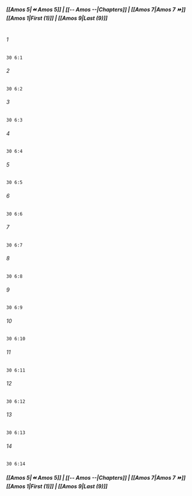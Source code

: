 
##### **[[Amos 5|⏪ Amos 5]] | [[-- Amos --|Chapters]] | [[Amos 7|Amos 7 ⏩]]**<br>**[[Amos 1|First (1)]] | [[Amos 9|Last (9)]]**<br><br>

###### 1
``` verse
30 6:1
```
###### 2
``` verse
30 6:2
```
###### 3
``` verse
30 6:3
```
###### 4
``` verse
30 6:4
```
###### 5
``` verse
30 6:5
```
###### 6
``` verse
30 6:6
```
###### 7
``` verse
30 6:7
```
###### 8
``` verse
30 6:8
```
###### 9
``` verse
30 6:9
```
###### 10
``` verse
30 6:10
```
###### 11
``` verse
30 6:11
```
###### 12
``` verse
30 6:12
```
###### 13
``` verse
30 6:13
```
###### 14
``` verse
30 6:14
```

##### **[[Amos 5|⏪ Amos 5]] | [[-- Amos --|Chapters]] | [[Amos 7|Amos 7 ⏩]]**<br>**[[Amos 1|First (1)]] | [[Amos 9|Last (9)]]**
